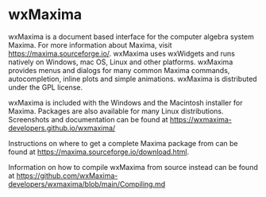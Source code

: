 
wxMaxima
========

wxMaxima is a document based interface for the computer algebra system
Maxima.  For more information about Maxima, visit
https://maxima.sourceforge.io/.  wxMaxima uses wxWidgets and runs
natively on Windows, mac OS, Linux and other platforms.
wxMaxima provides menus and dialogs for many common Maxima commands,
autocompletion, inline plots and simple animations.
wxMaxima is distributed under the GPL license.

wxMaxima is included with the Windows and the Macintosh installer for
Maxima. Packages are also available for many Linux distributions. Screenshots
and documentation can be found at https://wxmaxima-developers.github.io/wxmaxima/



Instructions on where to get a complete Maxima package from
can be found at https://maxima.sourceforge.io/download.html.

Information on how to compile wxMaxima from source instead can be
found at https://github.com/wxMaxima-developers/wxmaxima/blob/main/Compiling.md


